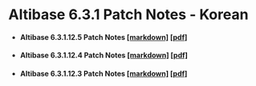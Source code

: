 # Altibase 6.3.1 Patch Notes - Korean

- #### Altibase 6.3.1.12.5 Patch Notes [[markdown]](https://github.com/ALTIBASE/Documents/blob/master/PatchNotes/Altibase_6.3.1/kor/Altibase_6_3_1_12_5_Patch_Notes.md) [[pdf]](https://github.com/ALTIBASE/Documents/blob/master/PatchNotes/Altibase_6.3.1/kor/Altibase_6_3_1_12_5_Patch_Notes.pdf)

- #### Altibase 6.3.1.12.4 Patch Notes [[markdown]](https://github.com/ALTIBASE/Documents/blob/master/PatchNotes/Altibase_6.3.1/kor/Altibase_6_3_1_12_4_Patch_Notes.md) [[pdf]](https://github.com/ALTIBASE/Documents/blob/master/PatchNotes/Altibase_6.3.1/kor/Altibase_6_3_1_12_4_Patch_Notes.pdf)

- #### Altibase 6.3.1.12.3 Patch Notes [[markdown]](https://github.com/ALTIBASE/Documents/blob/master/PatchNotes/Altibase_6.3.1/kor/Altibase_6_3_1_12_3_Patch_Notes.md) [[pdf]](https://github.com/ALTIBASE/Documents/blob/master/PatchNotes/Altibase_6.3.1/kor/Altibase_6_3_1_12_3_Patch_Notes.pdf)

